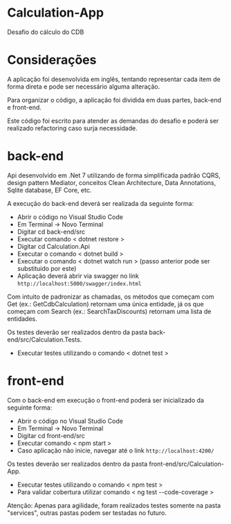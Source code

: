 # Calculation-App
Desafio do cálculo do CDB

# Considerações
A aplicação foi desenvolvida em inglês, tentando representar cada item de forma direta e pode ser necessário alguma alteração.

Para organizar o código, a aplicação foi dividida em duas partes, back-end e front-end.

Este código foi escrito para atender as demandas do desafio e poderá ser realizado refactoring caso surja necessidade. 

# back-end
Api desenvolvido em .Net 7 utilizando de forma simplificada padrão CQRS, design pattern Mediator, conceitos Clean Architecture, Data Annotations, Sqlite database, EF Core, etc.

A execução do back-end deverá ser realizada da seguinte forma:

- Abrir o código no Visual Studio Code
- Em Terminal -> Novo Terminal 
- Digitar cd back-end/src
- Executar comando < dotnet restore >
- Digitar cd Calculation.Api
- Executar o comando < dotnet build >
- Executar o comando < dotnet watch run > (passo anterior pode ser substituído por este)
- Aplicação deverá abrir via swagger no link `http://localhost:5000/swagger/index.html`

Com intuito de padronizar as chamadas, os métodos que começam com Get (ex.: GetCdbCalculation) retornam uma única entidade, já os que começam com Search (ex.: SearchTaxDiscounts) retornam uma lista de entidades.

Os testes deverão ser realizados dentro da pasta back-end/src/Calculation.Tests.
- Executar testes utilizando o comando < dotnet test >

# front-end
Com o back-end em execução o front-end poderá ser inicializado da seguinte forma:

- Abrir o código no Visual Studio Code
- Em Terminal -> Novo Terminal 
- Digitar cd front-end/src
- Executar comando < npm start >
- Caso aplicação não inicie, navegar até o link `http://localhost:4200/`

Os testes deverão ser realizados dentro da pasta front-end/src/Calculation-App.
- Executar testes utilizando o comando < npm test >
- Para validar cobertura utilizar comando < ng test --code-coverage >

Atenção: Apenas para agilidade, foram realizados testes somente na pasta "services", outras pastas podem ser testadas no futuro.
